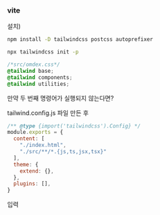 ### vite

설치)
```cmd
npm install -D tailwindcss postcss autoprefixer
```

```cmd
npx tailwindcss init -p
```

```css
/*src/omdex.css*/
@tailwind base;
@tailwind components;
@tailwind utilities;
```

만약 두 번째 명령어가 실행되지 않는다면?



tailwind.config.js 파일 만든 후
```js
/** @type {import('tailwindcss').Config} */
module.exports = {
  content: [
    "./index.html",
    "./src/**/*.{js,ts,jsx,tsx}"
  ],
  theme: {
    extend: {},
  },
  plugins: [],
}
```
입력

